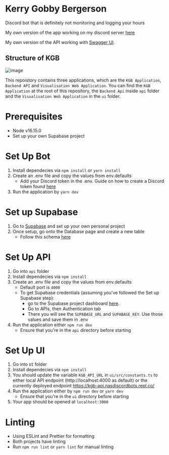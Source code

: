 # Kerry Gobby Bergerson
Discord bot that is definitely not monitoring and logging your hours

My own version of the app working on my discord server [here](https://kgb-ui-production.up.railway.app)

My own version of the API working with [Swagger UI](https://kgb-api-production.up.railway.app/api-docs/).

## Structure of KGB
![image](https://github.com/k-h-f/KGB/blob/master/docs/images/kgb-architecture.png)

This repoistory contains three applications, which are the `KGB Application`, `Backend API` and `Visualisation Web Application`. You can find the `KGB Application` at the root of this repository, the `Backend Api` inside `api` folder and the `Visualisation Web Application` in the `ui` folder.


# Prerequisites
* Node v16.15.0
* Set up your own Supabase project

# Set Up Bot
1. Install dependecies via `npm install` or `yarn install`
2. Create an .env file and copy the values from env.defaults 
    * Add your Discord token in the .env. Guide on how to create a Discord token found [here](https://discordjs.guide/preparations/setting-up-a-bot-application.html#creating-your-bot)
3. Run the application by `yarn dev`

# Set up Supabase
1. Go to [Supabase](https://app.supabase.io/) and set up your own personal project
2. Once setup, go onto the Database page and create a new table
   * Follow this schema [here](https://github.com/k-h-f/KGB/blob/master/docs/images/schema.png)

# Set Up API
1. Go into `api` folder
2. Install dependecies via `npm install`
3. Create an .env file and copy the values from env.defaults
   * Default port is `4000`
   * To get Supabase credentials (assuming you've followed the Set up Supabase step): 
      * go to the Supabase project dashboard [here](https://app.supabase.io/).
      * Go to APIs, then Authentication tab 
      * There you will see the `SUPABASE_URL` and `SUPABASE_KEY`. Use those values and save them in .env
4. Run the application either `npm run dev`
   * Ensure that you're in the `api` directory before starting

# Set Up UI
1. Go into `UI` folder
2. Install dependecies via `npm install`
3. You should update the variable `KGB_API_URL` in `ui/src/constants.ts` to either local API endpoint (http://localhost:4000 as default) or the currently deployed endpoint https://kgb-api.nasdiscordbots.repl.co/
4. Run the application either by `npm run dev` or `yarn dev`
   * Ensure that you're in the `ui` directory before starting
5. Your app should be opened at `localhost:3000`

# Linting
* Using ESLint and Prettier for formatting
* Both projects have linting
* Run `npm run lint` or `yarn lint` for manual linting

